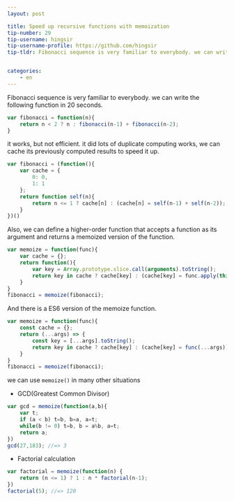 ```yaml
---
layout: post

title: Speed up recursive functions with memoization
tip-number: 29
tip-username: hingsir
tip-username-profile: https://github.com/hingsir
tip-tldr: Fibonacci sequence is very familiar to everybody. we can write the following function in 20 seconds.it works, but not efficient. it did lots of duplicate computing works, we can cache its previously computed results to speed it up.


categories:
    - en
---
```


Fibonacci sequence is very familiar to everybody. we can write the following function in 20 seconds.

```js
var fibonacci = function(n){
    return n < 2 ? n : fibonacci(n-1) + fibonacci(n-2);
}
```
it works, but not efficient. it did lots of duplicate computing works, we can cache its previously computed results to speed it up.

```js
var fibonacci = (function(){
    var cache = {
        0: 0,
        1: 1
    };
    return function self(n){
        return n <= 1 ? cache[n] : (cache[n] = self(n-1) + self(n-2));
    }
})()
```
Also, we can define a higher-order function that accepts a function as its argument and returns a memoized version of the function.

```js
var memoize = function(func){
    var cache = {};
    return function(){
        var key = Array.prototype.slice.call(arguments).toString();
        return key in cache ? cache[key] : (cache[key] = func.apply(this,arguments));
    }
}
fibonacci = memoize(fibonacci);
```
And there is a ES6 version of the memoize function.

```js
var memoize = function(func){
    const cache = {};
    return (...args) => {
        const key = [...args].toString();
        return key in cache ? cache[key] : (cache[key] = func(...args));
    }
}
fibonacci = memoize(fibonacci);
```
we can use `memoize()` in many other situations
* GCD(Greatest Common Divisor)

```js
var gcd = memoize(function(a,b){
    var t;
    if (a < b) t=b, b=a, a=t;
    while(b != 0) t=b, b = a%b, a=t;
    return a;
})
gcd(27,183); //=> 3
```
* Factorial calculation

```js
var factorial = memoize(function(n) {
    return (n <= 1) ? 1 : n * factorial(n-1);
})
factorial(5); //=> 120
```

